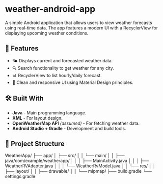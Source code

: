 # weather-android-app

A simple Android application that allows users to view weather forecasts using real-time data. The app features a modern UI with a RecyclerView for displaying upcoming weather conditions.

## 📱 Features

- 🌤 Displays current and forecasted weather data.
- 🔍 Search functionality to get weather for any city.
- 📊 RecyclerView to list hourly/daily forecast.
- 🎨 Clean and responsive UI using Material Design principles.

## 🛠 Built With

- **Java** - Main programming language.
- **XML** - For layout design.
- **OpenWeatherMap API** *(assumed)* - For fetching weather data.
- **Android Studio + Gradle** - Development and build tools.

## 📁 Project Structure

WeatherApp/
├── app/
│ ├── src/
│ │ └── main/
│ │ ├── java/com/example/weatherapp/
│ │ │ ├── MainActivity.java
│ │ │ ├── WeatherRVAdapter.java
│ │ │ └── WeatherRvModel.java
│ │ └── res/
│ │ ├── layout/
│ │ ├── drawable/
│ │ └── mipmap/
├── build.gradle
└── settings.gradle

